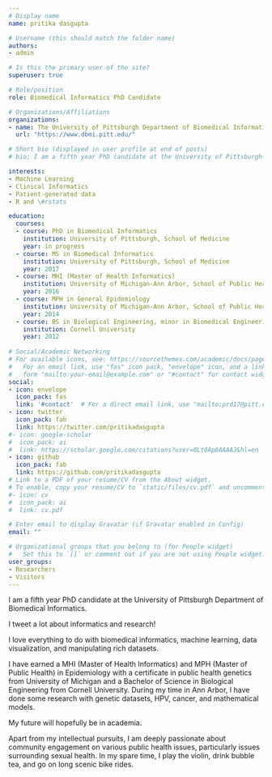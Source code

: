 ```yaml
---
# Display name
name: pritika dasgupta

# Username (this should match the folder name)
authors:
- admin

# Is this the primary user of the site?
superuser: true

# Role/position
role: Biomedical Informatics PhD Candidate

# Organizations/Affiliations
organizations:
- name: The University of Pittsburgh Department of Biomedical Informatics
  url: "https://www.dbmi.pitt.edu/"

# Short bio (displayed in user profile at end of posts)
# bio: I am a fifth year PhD candidate at the University of Pittsburgh Department of Biomedical Informatics.

interests:
- Machine Learning
- Clinical Informatics
- Patient-generated data
- R and \#rstats

education:
  courses:
  - course: PhD in Biomedical Informatics
    institution: University of Pittsburgh, School of Medicine
    year: in progress
  - course: MS in Biomedical Informatics
    institution: University of Pittsburgh, School of Medicine
    year: 2017
  - course: MHI (Master of Health Informatics)
    institution: University of Michigan-Ann Arbor, School of Public Health, School of Information
    year: 2016
  - course: MPH in General Epidemiology
    institution: University of Michigan-Ann Arbor, School of Public Health
    year: 2014
  - course: BS in Biological Engineering, minor in Biomedical Engineering
    institution: Cornell University
    year: 2012
    
# Social/Academic Networking
# For available icons, see: https://sourcethemes.com/academic/docs/page-builder/#icons
#   For an email link, use "fas" icon pack, "envelope" icon, and a link in the
#   form "mailto:your-email@example.com" or "#contact" for contact widget.
social:
- icon: envelope
  icon_pack: fas
  link: '#contact'  # For a direct email link, use "mailto:prd17@pitt.edu".
- icon: twitter
  icon_pack: fab
  link: https://twitter.com/pritikadasgupta
#- icon: google-scholar
#  icon_pack: ai
#  link: https://scholar.google.com/citations?user=0Lt0Ap8AAAAJ&hl=en
- icon: github
  icon_pack: fab
  link: https://github.com/pritikadasgupta
# Link to a PDF of your resume/CV from the About widget.
# To enable, copy your resume/CV to `static/files/cv.pdf` and uncomment the lines below.
#- icon: cv
#  icon_pack: ai
#  link: cv.pdf

# Enter email to display Gravatar (if Gravatar enabled in Config)
email: ""

# Organizational groups that you belong to (for People widget)
#   Set this to `[]` or comment out if you are not using People widget.
user_groups:
- Researchers
- Visitors
---
```


I am a fifth year PhD candidate at the University of Pittsburgh Department of Biomedical Informatics.

I tweet a lot about informatics and research!

I love everything to do with biomedical informatics, machine learning, data visualization, and manipulating rich datasets.

I have earned a MHI (Master of Health Informatics) and MPH (Master of Public Health) in Epidemiology with a certificate in public health genetics from University of Michigan and a Bachelor of Science in Biological Engineering from Cornell University. During my time in Ann Arbor, I have done some research with genetic datasets, HPV, cancer, and mathematical models.

My future will hopefully be in academia.

Apart from my intellectual pursuits, I am deeply passionate about community engagement on various public health issues, particularly issues surrounding sexual health. In my spare time, I play the violin, drink bubble tea, and go on long scenic bike rides.

